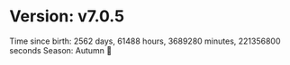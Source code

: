 # Version: v7.0.5
Time since birth: 2562 days, 61488 hours, 3689280 minutes, 221356800 seconds
Season: Autumn 🍁
